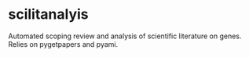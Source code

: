 # scilitanalyis
Automated scoping review and analysis of scientific literature on genes. Relies on pygetpapers and pyami.
